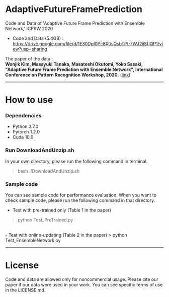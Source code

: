 # AdaptiveFutureFramePrediction
Code and Data of 'Adaptive Future Frame Prediction with Ensemble Network,' ICPRW 2020

* Code and Data (5.4GB) : https://drive.google.com/file/d/1E30DpI0Pc8X0sQsbTPtr7WJ2ijSfIQP1/view?usp=sharing
  
The paper of the data :  
 **Wonjik Kim, Masayuki Tanaka, Masatoshi Okutomi, Yoko Sasaki, "Adaptive Future Frame Prediction with Ensemble Network", International Conference on Pattern Recognition Workshop, 2020.** ([link](https://arxiv.org/abs/2011.06788))

---
# How to use
### Dependencies
* Python 3.7.0
* Pytorch 1.2.0
* Cuda 10.0

### Run DownloadAndUnzip.sh
In your own directory, please run the following command in terminal.
<br>
> bash ./DownloadAndUnzip.sh 

### Sample code
You can see sample code for performance evaluation. When you want to check sample code, please run the following command in that directory.
<br>
- Test with pre-trained only (Table 1 in the paper)
> python Test_PreTrained.py
<br>
- Test with online-updating (Table 2 in the paper)
> python Test_EnsembleNetwork.py

---
# License
Code and data are allowed only for noncommercial usage. Please cite our paper if our data were used in your work.
You can see specific terms of use in the LICENSE.md.
